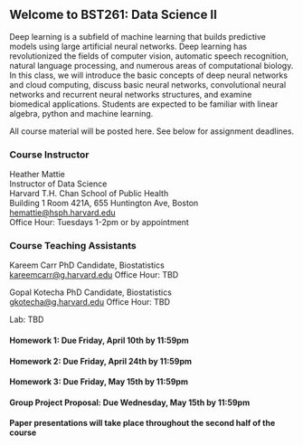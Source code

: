 ## Welcome to BST261: Data Science II

Deep learning is a subfield of machine learning that builds predictive models using large artificial neural networks. Deep learning has revolutionized the fields of computer vision, automatic speech recognition, natural language processing, and numerous areas of computational biology. In this class, we will introduce the basic concepts of deep neural networks and cloud computing, discuss basic neural networks, convolutional neural networks and recurrent neural networks structures, and examine biomedical applications. Students are expected to be familiar with linear algebra, python and machine learning.

All course material will be posted here. See below for assignment deadlines.

### Course Instructor
Heather Mattie  
Instructor of Data Science  
Harvard T.H. Chan School of Public Health  
Building 1 Room 421A, 655 Huntington Ave, Boston   
hemattie@hsph.harvard.edu  
Office Hour: Tuesdays 1-2pm or by appointment

### Course Teaching Assistants
Kareem Carr
PhD Candidate, Biostatistics  
kareemcarr@g.harvard.edu
Office Hour: TBD 

Gopal Kotecha 
PhD Candidate, Biostatistics  
gkotecha@g.harvard.edu
Office Hour: TBD

Lab: TBD

#### Homework 1: Due Friday, April 10th by 11:59pm

#### Homework 2: Due Friday, April 24th by 11:59pm

#### Homework 3: Due Friday, May 15th by 11:59pm

#### Group Project Proposal: Due Wednesday, May 15th by 11:59pm

#### Paper presentations will take place throughout the second half of the course


